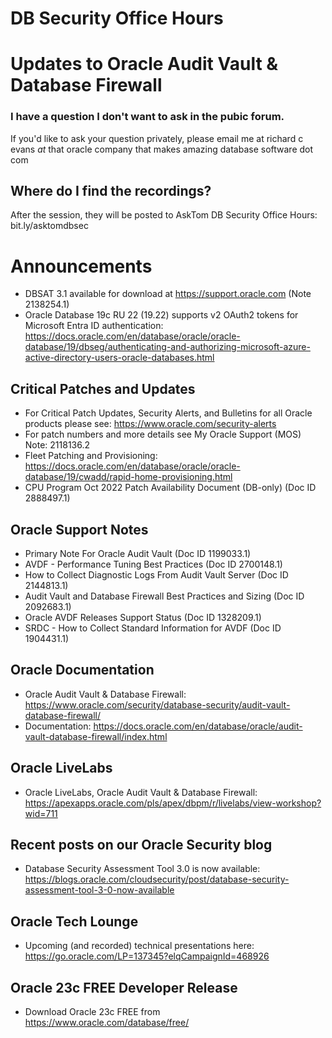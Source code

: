# DB Security Office Hours
# Updates to Oracle Audit Vault & Database Firewall

### I have a question I don't want to ask in the pubic forum. 

If you'd like to ask your question privately, please email me at richard c evans _at_ that oracle company that makes amazing database software dot com 

## Where do I find the recordings? 

After the session, they will be posted to AskTom DB Security Office Hours: bit.ly/asktomdbsec

# Announcements

- DBSAT 3.1 available for download at https://support.oracle.com (Note 2138254.1)
- Oracle Database 19c RU 22 (19.22) supports v2 OAuth2 tokens for Microsoft Entra ID authentication: https://docs.oracle.com/en/database/oracle/oracle-database/19/dbseg/authenticating-and-authorizing-microsoft-azure-active-directory-users-oracle-databases.html

## Critical Patches and Updates

- For Critical Patch Updates, Security Alerts, and Bulletins for all Oracle products please see: https://www.oracle.com/security-alerts
- For patch numbers and more details see My Oracle Support (MOS) Note: 2118136.2 
- Fleet Patching and Provisioning: https://docs.oracle.com/en/database/oracle/oracle-database/19/cwadd/rapid-home-provisioning.html
- CPU Program Oct 2022 Patch Availability Document (DB-only) (Doc ID 2888497.1)	

## Oracle Support Notes

- Primary Note For Oracle Audit Vault (Doc ID 1199033.1)
- AVDF - Performance Tuning Best Practices (Doc ID 2700148.1)
- How to Collect Diagnostic Logs From Audit Vault Server (Doc ID 2144813.1)
- Audit Vault and Database Firewall Best Practices and Sizing  (Doc ID 2092683.1)
- Oracle AVDF Releases Support Status (Doc ID 1328209.1)
- SRDC - How to Collect Standard Information for AVDF (Doc ID 1904431.1)

## Oracle Documentation

- Oracle Audit Vault & Database Firewall: https://www.oracle.com/security/database-security/audit-vault-database-firewall/
- Documentation: https://docs.oracle.com/en/database/oracle/audit-vault-database-firewall/index.html

## Oracle LiveLabs

- Oracle LiveLabs, Oracle Audit Vault & Database Firewall: https://apexapps.oracle.com/pls/apex/dbpm/r/livelabs/view-workshop?wid=711

## Recent posts on our Oracle Security blog

- Database Security Assessment Tool 3.0 is now available: https://blogs.oracle.com/cloudsecurity/post/database-security-assessment-tool-3-0-now-available

## Oracle Tech Lounge 

- Upcoming (and recorded) technical presentations here: https://go.oracle.com/LP=137345?elqCampaignId=468926

## Oracle 23c FREE Developer Release

- Download Oracle 23c FREE from https://www.oracle.com/database/free/


